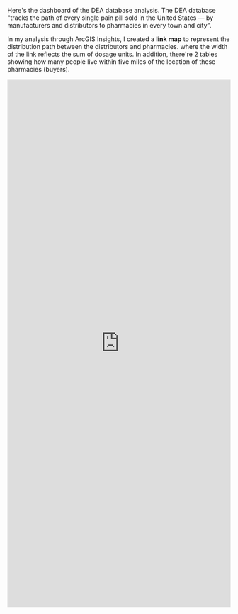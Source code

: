 Here's the dashboard of the DEA database analysis. The DEA database "tracks the path of every single pain pill sold in the United States — by manufacturers and distributors to pharmacies in every town and city".

In my analysis through ArcGIS Insights, I created a **link map** to represent the distribution path between the distributors and pharmacies. where the width of the link reflects the sum of dosage units. In addition, there're 2 tables showing how many people live within five miles of the location of these pharmacies (buyers). 

<iframe src="https://insights.arcgis.com/#/embed/14fc6d376c6245f99ad0618e2670118a" width="100%" height="1190" frameborder="0"></iframe>

